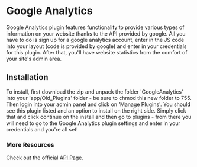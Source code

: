 # Google Analytics

Google Analytics plugin features functionality to provide various types of information on your website thanks to the API provided by google.
All you have to do is sign up for a google analytics account, enter in the JS code into your layout (code is provided by google) and enter in your credentials for this plugin.
After that, you'll have website statistics from the comfort of your site's admin area.

## Installation

To install, first download the zip and unpack the folder 'GoogleAnalytics' into your 'app/Old_Plugins' folder - be sure to chmod this new folder to 755. Then login into your admin panel and click on 'Manage Plugins'.
You should see this plugin listed and an option to install on the right side. Simply click that and click continue on the install and then go to plugins - from there you will need to go to the Google Analytics plugin settings and enter in your credentials and you're all set!

### More Resources

Check out the official [API Page](http://api.adaptcms.com/plugin/google-analytics).